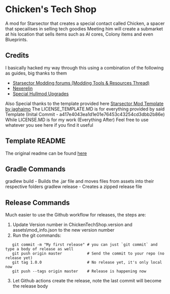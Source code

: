 # Chicken's Tech Shop

A mod for Starsector that creates a special contact called Chicken, a spacer that specailises in selling tech goodies
Meeting him will create a submarket at his location that sells items such as AI cores, Colony items and even Blueprints.

## Credits

I basically hacked my way through this using a combination of the following as guides, big thanks to them

- [Starsector Modding forums (Modding Tools & Resources Thread)](https://fractalsoftworks.com/forum/index.php?topic=633.0)
- [Nexerelin](https://fractalsoftworks.com/forum/index.php?topic=9175.0)
- [Special Hullmod Upgrades](https://fractalsoftworks.com/forum/index.php?topic=25424.0)

Also Special thanks to the template provided here [Starsector Mod Template by jaghaimo](https://github.com/jaghaimo/starsector-mod)
The LICENSE_TEMPLATE.MD is for everything provided by said Template (Inital Commit - a417e4043ea1d1e01e76453c43254cd3dbb2b86e)
While LICENSE.MD is for my work (Everything After)
Feel free to use whatever you see here if you find it useful

## Template README

The original readme can be found [here](https://github.com/jaghaimo/starsector-mod/blob/master/README.md)

## Gradle Commands

gradlew build - Builds the .jar file and moves files from assets into their respective folders
gradlew release - Creates a zipped release file

## Release Commands

Much easier to use the Github workflow for releases, the steps are:

1. Update Version number in ChickenTechShop.version and assets\mod_info.json to the new version number
2. Run the git commands:
```
   git commit -m "My first release" # you can just `git commit` and type a body of release as well
   git push origin master           # Send the commit to your repo (no release yet)
   git tag 1.0.0                    # No release yet, it's only local now
   git push --tags origin master    # Release is happening now
```
3. Let Github actions create the release, note the last commit will become the release body
